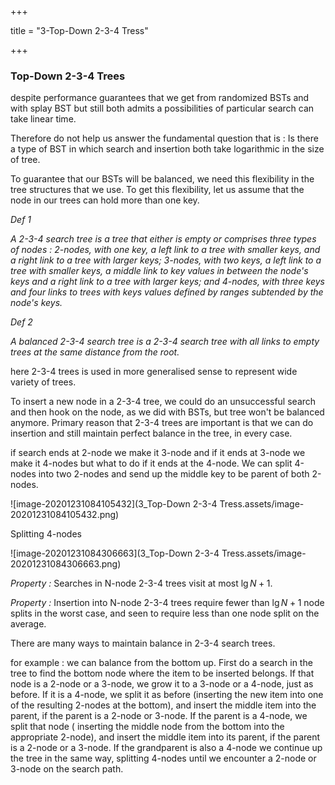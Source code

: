 +++

title = "3-Top-Down 2-3-4 Tress"

+++

### Top-Down 2-3-4 Trees

despite performance guarantees that we get from randomized BSTs and with splay BST but still both admits a possibilities of particular search can take linear time.

Therefore do not help us answer the fundamental question that is : Is there a type of BST in which search and insertion both take logarithmic in the size of tree.

To guarantee that our BSTs will be balanced, we need this flexibility in the tree structures that we use. To get this flexibility, let us assume that the node in our trees can hold more than one key.

*Def 1*

*A 2-3-4 search tree is a tree that either is empty or comprises three types of nodes : 2-nodes, with one key, a left link to a tree with smaller keys, and a right link to a tree with larger keys; 3-nodes, with two keys, a left link to a tree with smaller keys, a middle link to key values in between the node's keys and a right link to a tree with larger keys; and 4-nodes, with three keys and four links to trees with keys values defined by ranges subtended by the node's keys.*

*Def 2*

*A balanced 2-3-4 search tree is a 2-3-4 search tree with all links to empty trees at the same distance from the root.*

here 2-3-4 trees is used in more generalised sense to represent wide variety of trees.

To insert a new node in a 2-3-4 tree, we could do an unsuccessful search and then hook on the node, as we did with BSTs, but tree won't be balanced anymore. Primary reason that 2-3-4 trees are important is that we can do insertion and still maintain perfect balance in the tree, in every case.

if search ends at 2-node we make it 3-node and if it ends at 3-node we make it 4-nodes but what to do if it ends at the 4-node. We can split 4-nodes into two 2-nodes and send up the middle key to be parent of both 2-nodes.

![image-20201231084105432](3_Top-Down 2-3-4 Tress.assets/image-20201231084105432.png)

Splitting 4-nodes

![image-20201231084306663](3_Top-Down 2-3-4 Tress.assets/image-20201231084306663.png)

*Property :* Searches in N-node 2-3-4 trees visit at most $\lg N +1$.

*Property :* Insertion into N-node 2-3-4 trees require fewer than $\lg N +1$ node splits in the worst case, and seen to require less than one node split on the average.

There are many ways to maintain balance in 2-3-4 search trees.

for example : we can balance from the bottom up. First do a search in the tree to find the bottom node where the item to be inserted belongs. If that node is a 2-node or a 3-node, we grow it to a 3-node or a 4-node, just as before. If it is a 4-node, we split it as before (inserting the new item into one of the resulting 2-nodes at the bottom), and insert the middle item into the parent, if the parent is a 2-node or 3-node. If the parent is a 4-node, we split that node ( inserting the middle node from the bottom into the appropriate 2-node), and insert the middle item into its parent, if the parent is a 2-node or a 3-node. If the grandparent is also a 4-node we continue up the tree in the same way, splitting 4-nodes until we encounter a 2-node or 3-node on the search path.

